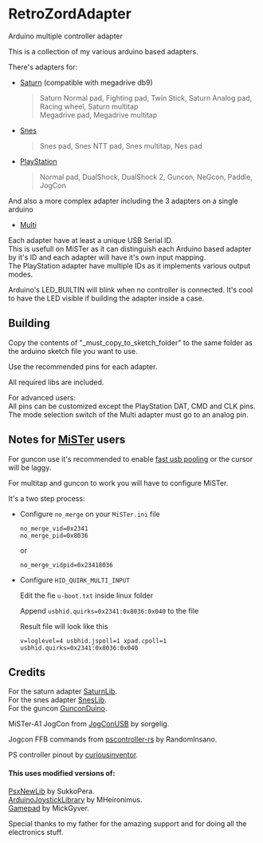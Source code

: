 # RetroZordAdapter
Arduino multiple controller adapter

This is a collection of my various arduino based adapters.

There's adapters for: <br/>
- [Saturn](Saturn/) (compatible with megadrive db9)
  > Saturn Normal pad, Fighting pad, Twin Stick,
  Saturn Analog pad, Racing wheel,
  Saturn multitap <br/>
  Megadrive pad,
  Megadrive multitap
- [Snes](SNES/) <br/>
  > Snes pad,
  Snes NTT pad,
  Snes multitap,
  Nes pad
  
- [PlayStation](PlayStation/) <br/>
  > Normal pad,
  DualShock,
  DualShock 2,
  Guncon,
  NeGcon,
  Paddle,
  JogCon

And also a more complex adapter including the 3 adapters on a single arduino
- [Multi](Multi/)

Each adapter have at least a unique USB Serial ID.<br>
This is usefull on MiSTer as it can distinguish each Arduino based adapter by it's ID and each adapter will have it's own input mapping.<br/>
The PlayStation adapter have multiple IDs as it implements various output modes.

Arduino's LED_BUILTIN will blink when no controller is connected. It's cool to have the LED visible if building the adapter inside a case.

## Building
Copy the contents of "_must_copy_to_sketch_folder" to the same folder as the arduino sketch file you want to use.

Use the recommended pins for each adapter.

All required libs are included.

For advanced users:<br/>
All pins can be customized except the PlayStation DAT, CMD and CLK pins.<br/>
The mode selection switch of the Multi adapter must go to an analog pin.

## Notes for [MiSTer](https://github.com/MiSTer-devel/Main_MiSTer/wiki) users
For guncon use it's recommended to enable [fast usb pooling](https://github.com/MiSTer-devel/Main_MiSTer/wiki/Lag-Explained#input-lag) or the cursor will be laggy.

For multitap and guncon to work you will have to configure MiSTer.

It's a two step process:

- Configure `no_merge` on your `MiSTer.ini` file

  `no_merge_vid=0x2341`<br/>
  `no_merge_pid=0x8036 `
  
  or
  
  `no_merge_vidpid=0x23418036`

- Configure `HID_QUIRK_MULTI_INPUT`

  Edit the fie `u-boot.txt` inside linux folder

  Append `usbhid.quirks=0x2341:0x8036:0x040` to the file

  Result file will look like this

  `v=loglevel=4 usbhid.jspoll=1 xpad.cpoll=1 usbhid.quirks=0x2341:0x8036:0x040`


## Credits

For the saturn adapter [SaturnLib](https://github.com/sonik-br/SaturnLib).<br/>
For the snes adapter [SnesLib](https://github.com/sonik-br/SnesLib).<br/>
For the guncon [GunconDuino](https://github.com/sonik-br/GunconDuino).<br/>

MiSTer-A1 JogCon from [JogConUSB](https://github.com/MiSTer-devel/Retro-Controllers-USB-MiSTer/tree/master/JogConUSB) by sorgelig.

Jogcon FFB commands from [pscontroller-rs](https://github.com/RandomInsano/pscontroller-rs) by RandomInsano.

PS controller pinout by [curiousinventor](https://store.curiousinventor.com/guides/PS2).

#### This uses modified versions of:

[PsxNewLib](https://github.com/SukkoPera/PsxNewLib) by SukkoPera.<br/>
[ArduinoJoystickLibrary](https://github.com/MHeironimus/ArduinoJoystickLibrary) by MHeironimus.<br/>
[Gamepad](https://github.com/MickGyver/DaemonBite-Retro-Controllers-USB) by MickGyver.<br/>

Special thanks to my father for the amazing support and for doing all the electronics stuff.
